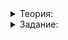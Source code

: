 <details>
<summary>Теория:</summary>

# Выводим результаты поиска страницами

Итераторы можно применять далеко не в самых очевидных случаях. Представьте, что ваш поисковый сервер содержит сотни тысяч или даже миллионы документов. Из них тысячи подходят под запрос пользователя. В этом случае вывод всех запросов на экран разом не будет хорошей идеей. Нужно разбивать результаты на страницы.

Пригодятся итераторы. Предположим, у нас есть контейнер. Тогда одна страница — это некий диапазон определённого размера из этого контейнера. Первый элемент входит в страницу, а последний — нет. Зато последний будет первым элементом на следующей странице. То есть можем получить контейнер с результатами, а потом на основе него создать вектор диапазонов, где диапазон будет просто парой итераторов. Первый итератор укажет на начало страницы, а второй — на её конец.

Отвечать за разделение по страницам может новый класс. Назовём его  `Paginator`. Пусть это будет класс-шаблон. Он работает так же, как метод-шаблон, только при создании объекта такого класса надо указать тип. С подобными классами вы уже встречались. Например, все классы контейнеров — шаблоны. Синтаксис будет выглядеть так:

```cpp
template <typename Iterator>
class Paginator {
		// тело класса
};
```

</details>

<details>
<summary>Задание:</summary>

## Задание

Научите свою поисковую систему разбивать результаты на страницы. Вам понадобится конструктор объекта и методы  `begin`,  `end`  и  `size`. Чтобы работать с классом  `Paginator`  было удобнее, создайте функцию  `Paginate`, возвращающую объект класса  `Paginator`.

Сохраните решение себе локально или в  `git`. Оно понадобится вам для финального проекта спринта.

### Пример использования

```cpp
template <typename Container>
auto Paginate(const Container& c, size_t page_size) {
    return Paginator(begin(c), end(c), page_size);
}

int main() {
    SearchServer search_server("and with"s);

    search_server.AddDocument(1, "funny pet and nasty rat"s, DocumentStatus::ACTUAL, {7, 2, 7});
    search_server.AddDocument(2, "funny pet with curly hair"s, DocumentStatus::ACTUAL, {1, 2, 3});
    search_server.AddDocument(3, "big cat nasty hair"s, DocumentStatus::ACTUAL, {1, 2, 8});
    search_server.AddDocument(4, "big dog cat Vladislav"s, DocumentStatus::ACTUAL, {1, 3, 2});
    search_server.AddDocument(5, "big dog hamster Borya"s, DocumentStatus::ACTUAL, {1, 1, 1});

    const auto search_results = search_server.FindTopDocuments("curly dog"s);
    int page_size = 2;
    const auto pages = Paginate(search_results, page_size);

    // Выводим найденные документы по страницам
    for (auto page = pages.begin(); page != pages.end(); ++page) {
        cout << *page << endl;
        cout << "Page break"s << endl;
    }
}

```

### Пример вывода

```
{ document_id = 2, relevance = 0.402359, rating = 2 }{ document_id = 4, relevance = 0.229073, rating = 2 }
Page break
{ document_id = 5, relevance = 0.229073, rating = 1 }
Page break

```

### Подсказка

Страница — это два итератора, указывающие на начало и на конец. Было бы удобно иметь небольшой класс, который позволит работать с парами итераторов. Можно называть его  `IteratorRange`  и сделать ему методы  `begin`,  `end`  и  `size`. В таком случае внутри объекта  `Paginator`  вы просто спрячете вектор таких вот  `IteratorRange`  и будете заполнять его в конструкторе объекта  `Paginator`.

Вам понадобятся операторы вывода для типа  `Document`  и для типа  `IteratorRange`.

Не забудьте, что  `Paginator`  должен уметь работать с разными типами контейнеров. Не ограничивайте его итераторами произвольного доступа. Вам могут пригодиться  `distance`  и  `advance`.

</details>
